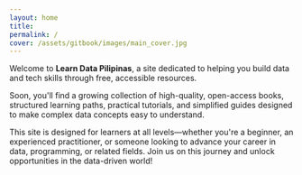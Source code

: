```yaml
---
layout: home
title: 
permalink: /
cover: /assets/gitbook/images/main_cover.jpg
---
```


Welcome to **Learn Data Pilipinas**, a site dedicated to helping you build data and tech skills through free, accessible resources.  

Soon, you'll find a growing collection of high-quality, open-access books, structured learning paths, practical tutorials, and simplified guides designed to make complex data concepts easy to understand.  

This site is designed for learners at all levels—whether you're a beginner, an experienced practitioner, or someone looking to advance your career in data, programming, or related fields. Join us on this journey and unlock opportunities in the data-driven world!  